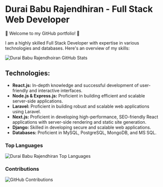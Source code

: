 # Durai Babu Rajendhiran - Full Stack Web Developer

🚀 Welcome to my GitHub portfolio! 🚀

I am a highly skilled Full Stack Developer with expertise in various technologies and databases. Here's an overview of my skills:

![Durai Babu Rajendhoiran GitHub Stats](https://github-readme-stats.vercel.app/api?username=durai-babu-rajendhiran&show_icons=true&count_private=true&theme=neon)

## Technologies:

- **React.js:** In-depth knowledge and successful development of user-friendly and interactive interfaces.
- **Node.js & Express.js:** Proficient in building efficient and scalable server-side applications.
- **Laravel:** Proficient in building robust and scalable web applications using Laravel.
- **Next.js:** Proficient in developing high-performance, SEO-friendly React applications with server-side rendering and static site generation.
- **Django:** Skilled in developing secure and scalable web applications.
- **Databases:** Proficient in MySQL, PostgreSQL, MongoDB, and MS SQL.

### Top Languages
![Durai Babu Rajendhiran Top Languages](https://github-readme-stats.vercel.app/api/top-langs/?username=durai-babu-rajendhiran&layout=compact&hide_title=true&count_private=true&theme=radical)

### Contributions
![GitHub Contributions](https://github-readme-streak-stats.herokuapp.com/?user=durai-babu-rajendhiran&hide_title=true&&count_private=true&theme=neon)


